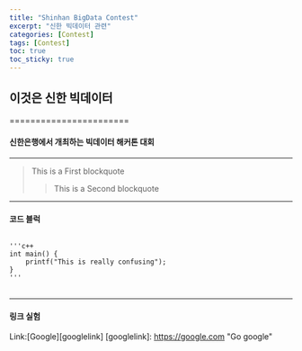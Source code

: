 ```yaml
---
title: "Shinhan BigData Contest"
excerpt: "신한 빅데이터 관련"
categories: [Contest]
tags: [Contest]
toc: true
toc_sticky: true
---
```


## 이것은 신한 빅데이터
=======================
#### 신한은행에서 개최하는 빅데이터 해커톤 대회
-----------------
> This is a First blockquote
>   > This is a Second blockquote

***

#### 코드 블럭
<pre>
<code>
'''c++
int main() {
    printf("This is really confusing");
}
'''
</code>
</pre>

***
#### 링크 실험
Link:[Google][googlelink]
[googlelink]: https://google.com "Go google"

